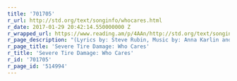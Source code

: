 ```yaml
---
title: '701705'
r_url: http://std.org/text/songinfo/whocares.html
r_date: 2017-01-29 20:42:14.550000000 Z
r_wrapped_url: https://www.reading.am/p/4AAn/http://std.org/text/songinfo/whocares.html
r_page_description: "(Lyrics by: Steve Rubin, Music by: Anna Karlin and Dexter Kozen)"
r_page_title: 'Severe Tire Damage: Who Cares'
r_title: 'Severe Tire Damage: Who Cares'
r_id: '701705'
r_page_id: '514994'
---
```


